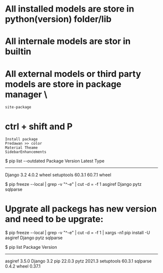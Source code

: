 # All installed models are store in python(version) folder/lib
# All internale models are stor in builtin 
# All external models or third party models are store in package manager \
	site-package


# ctrl + shift and P
	Install package
	Predawan >> color
	Material Theame
	SidebarEnhancements

<!--
https://www.youtube.com/watch?v=xFciV6Ew5r4&list=PL-osiE80TeTt2d9bfVyTiXJA-UTHn6WwU&index=10&ab_channel=CoreySchafer
	https://github.com/CoreyMSchafer/dotfiles/blob/master/settings/Preferences.sublime-settings
-->

$ pip list --outdated
Package    Version Latest Type
---------- ------- ------ -----
Django     3.2     4.0.2  wheel
setuptools 60.3.1  60.7.1 wheel

$ pip freeze --local | grep -v "^\-e" | cut -d = -f 1
asgiref
Django
pytz
sqlparse

# Upgrate all packegs has new version and need to be upgrate:
$ pip freeze --local | grep -v "^\-e" | cut -d = -f 1 | xargs -n1 pip install -U
asgiref
Django
pytz
sqlparse

$ pip list
Package    Version
---------- -------
asgiref    3.5.0
Django     3.2
pip        22.0.3
pytz       2021.3
setuptools 60.3.1
sqlparse   0.4.2
wheel      0.37.1
